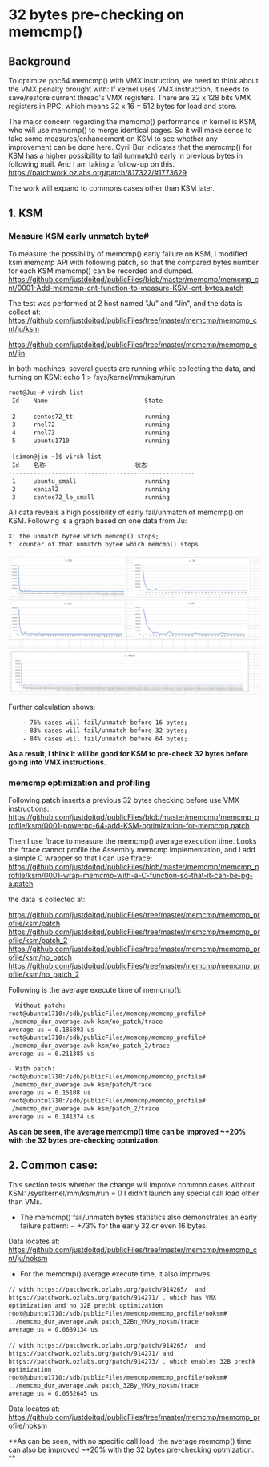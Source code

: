 # 32 bytes pre-checking on memcmp()

## Background
To optimize ppc64 memcmp() with VMX instruction, we need to think about the VMX penalty brought with:
If kernel uses VMX instruction, it needs to save/restore current thread's VMX registers. There are 
32 x 128 bits VMX registers in PPC, which means 32 x 16 = 512 bytes for load and store.

The major concern regarding the memcmp() performance in kernel is KSM, who will use memcmp() to merge
identical pages. So it will make sense to take some measures/enhancement on KSM to see whether any improvement
can be done here.  Cyril Bur indicates that the memcmp() for KSM has a higher possibility to fail (unmatch) 
early in previous bytes in following mail. And I am taking a follow-up on this.
    https://patchwork.ozlabs.org/patch/817322/#1773629
    
The work will expand to commons cases other than KSM later.

## 1. KSM
### Measure KSM early unmatch byte#
To measure the possibility of memcmp() early failure on KSM, I modified ksm memcmp API with following patch, 
so that the compared bytes number for each KSM memcmp() can be recorded and dumped.
https://github.com/justdoitqd/publicFiles/blob/master/memcmp/memcmp_cnt/0001-Add-memcmp-cnt-function-to-measure-KSM-cnt-bytes.patch

The test was performed at 2 host named "Ju" and "Jin", and the data is collect at:
https://github.com/justdoitqd/publicFiles/tree/master/memcmp/memcmp_cnt/ju/ksm

https://github.com/justdoitqd/publicFiles/tree/master/memcmp/memcmp_cnt/jin


In both machines, several guests are running while collecting the data, and turning on KSM: 
echo 1 > /sys/kernel/mm/ksm/run

```
root@Ju:~# virsh list
 Id    Name                           State
----------------------------------------------------
 2     centos72_tt                    running
 3     rhel72                         running
 4     rhel73                         running
 5     ubuntu1710                     running
 
 [simon@jin ~]$ virsh list
 Id    名称                         状态
----------------------------------------------------
 1     ubuntu_small                   running
 2     xenial2                        running
 3     centos72_le_small              running
```

All data reveals a high possibility of early fail/unmatch of memcmp() on KSM.
Following is a graph based on one data from Ju:
```
X: the unmatch byte# which memcmp() stops; 
Y: counter of that unmatch byte# which memcmp() stops
```  
![Ju ksm memcmp cnt](https://github.com/justdoitqd/publicFiles/blob/master/memcmp/memcmp_cnt/ju/ksm/Ju_cnt1.png "Ju ksm memcmp cnt")

Further calculation shows:
```
    - 76% cases will fail/unmatch before 16 bytes;
    - 83% cases will fail/unmatch before 32 bytes;
    - 84% cases will fail/unmatch before 64 bytes;
```

**As a result, I think it will be good for KSM to pre-check 32 bytes before going into VMX instructions.**

### memcmp optimization and profiling
Following patch inserts a previous 32 bytes checking before use VMX instructions:
https://github.com/justdoitqd/publicFiles/blob/master/memcmp/memcmp_profile/ksm/0001-powerpc-64-add-KSM-optimization-for-memcmp.patch

Then I use ftrace to measure the memcmp() average execution time. Looks the ftrace 
cannot profile the Assembly memcmp implementation, and I add a simple C wrapper so
that I can use ftrace:
https://github.com/justdoitqd/publicFiles/blob/master/memcmp/memcmp_profile/ksm/0001-wrap-memcmp-with-a-C-function-so-that-it-can-be-pg-a.patch

the data is collected at:

https://github.com/justdoitqd/publicFiles/tree/master/memcmp/memcmp_profile/ksm/patch
https://github.com/justdoitqd/publicFiles/tree/master/memcmp/memcmp_profile/ksm/patch_2
https://github.com/justdoitqd/publicFiles/tree/master/memcmp/memcmp_profile/ksm/no_patch
https://github.com/justdoitqd/publicFiles/tree/master/memcmp/memcmp_profile/ksm/no_patch_2

Following is the average execute time of memcmp():
```
- Without patch:
root@ubuntu1710:/sdb/publicFiles/memcmp/memcmp_profile# ./memcmp_dur_average.awk ksm/no_patch/trace
average us = 0.185893 us
root@ubuntu1710:/sdb/publicFiles/memcmp/memcmp_profile# ./memcmp_dur_average.awk ksm/no_patch_2/trace
average us = 0.211385 us
```

```
- With patch:
root@ubuntu1710:/sdb/publicFiles/memcmp/memcmp_profile# ./memcmp_dur_average.awk ksm/patch/trace
average us = 0.15108 us
root@ubuntu1710:/sdb/publicFiles/memcmp/memcmp_profile# ./memcmp_dur_average.awk ksm/patch_2/trace
average us = 0.141374 us
```

**As can be seen, the average memcmp() time can be improved ~+20% with the 32 bytes
pre-checking optmization.**

## 2. Common case:
This section tests whether the change will improve common cases without KSM: 
/sys/kernel/mm/ksm/run = 0
I didn't launch any special call load other than VMs. 


- The memcmp() fail/unmatch bytes statistics also demonstrates an early failure pattern:
~ +73% for the early 32 or even 16 bytes. 

Data locates at:
https://github.com/justdoitqd/publicFiles/tree/master/memcmp/memcmp_cnt/ju/noksm


- For the memcmp() average execute time, it also improves:
```
// with https://patchwork.ozlabs.org/patch/914265/  and https://patchwork.ozlabs.org/patch/914271/ , which has VMX optimization and no 32B prechk optimization
root@ubuntu1710:/sdb/publicFiles/memcmp/memcmp_profile/noksm# ../memcmp_dur_average.awk patch_32Bn_VMXy_noksm/trace
average us = 0.0689134 us

// with https://patchwork.ozlabs.org/patch/914265/  and https://patchwork.ozlabs.org/patch/914271/ and https://patchwork.ozlabs.org/patch/914273/ , which enables 32B prechk optimization
root@ubuntu1710:/sdb/publicFiles/memcmp/memcmp_profile/noksm# ../memcmp_dur_average.awk patch_32By_VMXy_noksm/trace
average us = 0.0552645 us
```
Data locates at: https://github.com/justdoitqd/publicFiles/tree/master/memcmp/memcmp_profile/noksm

**As can be seen, with no specific call load, the average memcmp() time can also be improved ~+20% with the 32 bytes
pre-checking optmization. **
